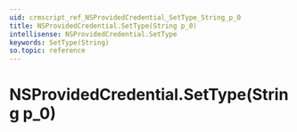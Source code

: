 ```yaml
---
uid: crmscript_ref_NSProvidedCredential_SetType_String_p_0
title: NSProvidedCredential.SetType(String p_0)
intellisense: NSProvidedCredential.SetType
keywords: SetType(String)
so.topic: reference
---
```


# NSProvidedCredential.SetType(String p_0)

